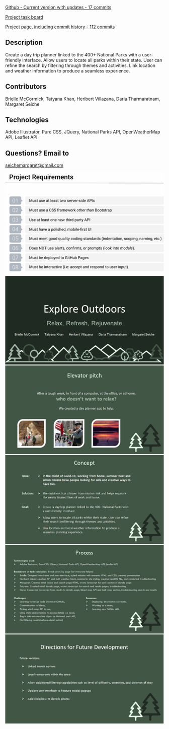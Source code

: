 [Github - Current version with updates - 17 commits](https://margaretseiche.github.io/Project-1-Playground/)

[Project task board](https://github.com/users/khantatyana/projects/1)

[Project page, including commit history - 112 commits](https://github.com/khantatyana/Day-trip-planner)

## Description 
Create a day trip planner linked to the 400+ National Parks with a user-friendly interface.  Allow users to locate all parks within their state.  User can refine the search by filtering through themes and activities.  Link location and weather information to produce a seamless experience.

## Contributors
Brielle McCormick, Tatyana Khan, Heribert Villazana, Daria Tharmaratnam, Margaret Seiche

## Technologies
Adobe Illustrator, Pure CSS, JQuery, National Parks API, OpenWeatherMap API, Leaflet API 

## Questions? Email to     
seichemargaret@gmail.com


![tes](/assets/screen_shot.png)
![tes](/Project1_1.JPG)
![tes](/Project1_2.JPG)
![tes](/Project1_3.JPG)
![tes](/Project1_4.JPG)
![tes](/Project1_5.JPG)
